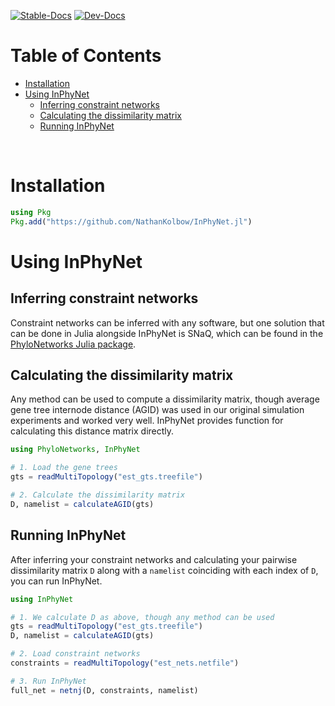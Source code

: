 [![Stable-Docs](https://img.shields.io/badge/docs-stable-blue.svg)](https://nathankolbow.github.io/network-merging/stable)
[![Dev-Docs](https://img.shields.io/badge/docs-dev-blue.svg)](https://nathankolbow.github.io/network-merging/dev)

# Table of Contents <!-- omit in toc -->
- [Installation](#installation)
- [Using InPhyNet](#using-inphynet)
  - [Inferring constraint networks](#inferring-constraint-networks)
  - [Calculating the dissimilarity matrix](#calculating-the-dissimilarity-matrix)
  - [Running InPhyNet](#running-inphynet)

&nbsp;

# Installation

```julia
using Pkg
Pkg.add("https://github.com/NathanKolbow/InPhyNet.jl")
```

# Using InPhyNet

## Inferring constraint networks

Constraint networks can be inferred with any software, but one solution that can be done in Julia alongside InPhyNet is SNaQ, which can be found in the [PhyloNetworks Julia package](https://juliaphylo.github.io/PhyloNetworks.jl/stable/).

## Calculating the dissimilarity matrix

Any method can be used to compute a dissimilarity matrix, though average gene tree internode distance (AGID) was used in our original simulation experiments and worked very well. InPhyNet provides function for calculating this distance matrix directly.

```julia
using PhyloNetworks, InPhyNet

# 1. Load the gene trees
gts = readMultiTopology("est_gts.treefile")

# 2. Calculate the dissimilarity matrix
D, namelist = calculateAGID(gts)
```

## Running InPhyNet

After inferring your constraint networks and calculating your pairwise dissimilarity matrix `D` along with a `namelist` coinciding with each index of `D`, you can run InPhyNet.

```julia
using InPhyNet

# 1. We calculate D as above, though any method can be used
gts = readMultiTopology("est_gts.treefile")
D, namelist = calculateAGID(gts)

# 2. Load constraint networks
constraints = readMultiTopology("est_nets.netfile")

# 3. Run InPhyNet
full_net = netnj(D, constraints, namelist)
```